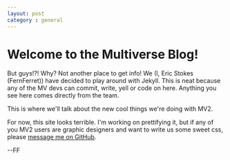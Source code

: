 ```yaml
---
layout: post
category : general
---
```


# Welcome to the Multiverse Blog!

But guys!?! Why? Not another place to get info! We (I, Eric Stokes (FernFerret)) have decided to play around with Jekyll. This is neat because any of the MV devs can commit, write, yell or code on here. Anything you see here comes directly from the team.

This is where we'll talk about the new cool things we're doing with MV2.

For now, this site looks terrible. I'm working on prettifying it, but if any of you MV2 users are graphic designers and want to write us some sweet css, please [message me on GitHub](https://github.com/inbox/new).

--FF